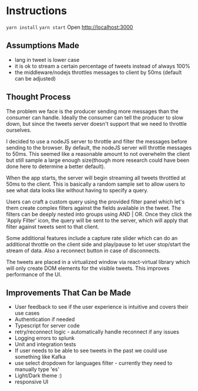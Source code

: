 # Instructions

`yarn install`
`yarn start`
Open [http://localhost:3000](http://localhost:3000)

## Assumptions Made

- lang in tweet is lower case
- it is ok to stream a certain percentage of tweets instead of always 100%
- the middleware/nodejs throttles messages to client by 50ms (default can be adjusted)

## Thought Process

The problem we face is the producer sending more messages than the consumer can handle. Ideally the consumer can tell the producer to slow down, but since the tweets server doesn't support that we need to throttle ourselves.

I decided to use a nodeJS server to throttle and filter the messages before sending to the browser. By default, the nodeJS server will throttle messages to 50ms. This seemed like a reasonable amount to not overwhelm the client but still sample a large enough size(though more research could have been done here to determine a better default).

When the app starts, the server will begin streaming all tweets throttled at 50ms to the client. This is basically a random sample set to allow users to see what data looks like without having to specify a query.

Users can craft a custom query using the provided filter panel which let's them create complex filters against the fields available in the tweet. The filters can be deeply nested into groups using AND | OR. Once they click the 'Apply Filter' icon, the query will be sent to the server, which will apply that filter against tweets sent to that client.

Some additional features include a capture rate slider which can do an additional throttle on the client side and play/pause to let user stop/start the stream of data. Also a reconnect button in case of disconnects.

The tweets are placed in a virtualized window via react-virtual library which will only create DOM elements for the visible tweets. This improves performance of the UI.

## Improvements That Can be Made

- User feedback to see if the user experience is intuitive and covers their use cases
- Authentication if needed
- Typescript for server code
- retry/reconnect logic - automatically handle reconnect if any issues
- Logging errors to splunk
- Unit and integration tests
- If user needs to be able to see tweets in the past we could use something like Kafka
- use select dropdown for languages filter - currently they need to manually type 'es'
- Light/Dark theme :)
- responsive UI
